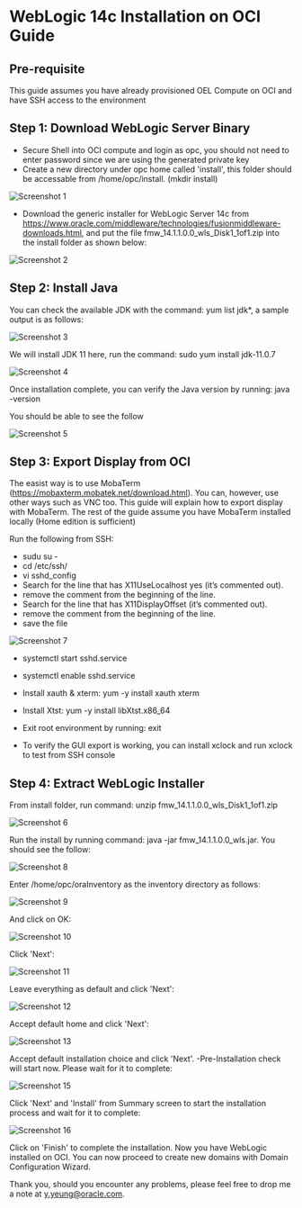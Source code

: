# WebLogic 14c Installation on OCI Guide

## Pre-requisite

This guide assumes you have already provisioned OEL Compute on OCI and have SSH access to the environment

## Step 1: Download WebLogic Server Binary

- Secure Shell into OCI compute and login as opc, you should not need to enter password since we are using the generated private key
- Create a new directory under opc home called 'install', this folder should be accessable from /home/opc/install. (mkdir install)  

![Screenshot 1](images/weblogic_install/screenshot1.jpg)  

- Download the generic installer for WebLogic Server 14c from https://www.oracle.com/middleware/technologies/fusionmiddleware-downloads.html, and put the file fmw_14.1.1.0.0_wls_Disk1_1of1.zip into the install folder as shown below:  

![Screenshot 2](images/weblogic_install/screenshot2.jpg)  

## Step 2: Install Java

You can check the available JDK with the command: yum list jdk*, a sample output is as follows:  

![Screenshot 3](images/weblogic_install/screenshot3.jpg)  

We will install JDK 11 here, run the command: sudo yum install jdk-11.0.7  

![Screenshot 4](images/weblogic_install/screenshot4.jpg)  

Once installation complete, you can verify the Java version by running: java -version  

You should be able to see the follow  

![Screenshot 5](images/weblogic_install/screenshot5.jpg)  


## Step 3: Export Display from OCI

The easist way is to use MobaTerm (https://mobaxterm.mobatek.net/download.html). You can, however, use other ways such as VNC too. This guide will explain how to export display with MobaTerm. The rest of the guide assume you have MobaTerm installed locally (Home edition is sufficient)  


Run the following from SSH:  

- sudu su -
- cd /etc/ssh/
- vi sshd_config
- Search for the line that has X11UseLocalhost yes (it’s commented out).
- remove the comment from the beginning of the line.
- Search for the line that has X11DisplayOffset (it’s commented out).
- remove the comment from the beginning of the line.
- save the file  

![Screenshot 7](images/weblogic_install/screenshot7.jpg)  

- systemctl start sshd.service
- systemctl enable sshd.service
- Install xauth & xterm: yum -y install xauth xterm
- Install Xtst: yum -y install libXtst.x86_64
- Exit root environment by running: exit

- To verify the GUI export is working, you can install xclock and run xclock to test from SSH console

## Step 4: Extract WebLogic Installer

From install folder, run command: unzip fmw_14.1.1.0.0_wls_Disk1_1of1.zip  

![Screenshot 6](images/weblogic_install/screenshot6.jpg)  

Run the install by running command: java -jar fmw_14.1.1.0.0_wls.jar. You should see the follow:  

![Screenshot 8](images/weblogic_install/screenshot8.jpg)  

Enter /home/opc/oraInventory as the inventory directory as follows:  

![Screenshot 9](images/weblogic_install/screenshot9.jpg)  

And click on OK:  

![Screenshot 10](images/weblogic_install/screenshot10.jpg)  

Click 'Next':  

![Screenshot 11](images/weblogic_install/screenshot11.jpg)  

Leave everything as default and click 'Next':  

![Screenshot 12](images/weblogic_install/screenshot12.jpg)  

Accept default home and click 'Next':  

![Screenshot 13](images/weblogic_install/screenshot13.jpg)  

Accept default installation choice and click 'Next'. -Pre-Installation check will start now. Please wait for it to complete:  

![Screenshot 15](images/weblogic_install/screenshot15.jpg)  

Click 'Next' and 'Install' from Summary screen to start the installation process and wait for it to complete:  

![Screenshot 16](images/weblogic_install/screenshot16.jpg)  


Click on 'Finish' to complete the installation.  Now you have WebLogic installed on OCI. You can now proceed to create new domains with Domain Configuration Wizard.  

Thank you, should you encounter any problems, please feel free to drop me a note at y.yeung@oracle.com.
